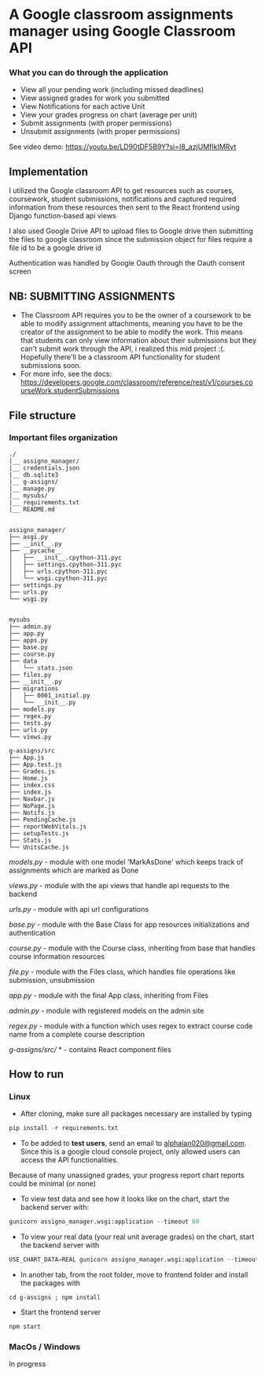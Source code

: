 # A Google classroom assignments manager using Google Classroom API

### What you can do through the application
+ View all your pending work (including missed deadlines)
+ View assigned grades for work you submitted
+ View Notifications for each active Unit
+ View your grades progress on chart (average per unit)
+ Submit assignments (with proper permissions)
+ Unsubmit assignments (with proper permissions)

See video demo: https://youtu.be/LD90tDF5B9Y?si=I8_azjUMfIkIMRvt

## Implementation
I utilized the Google classroom API to get resources such as courses, coursework, student submissions, notifications and captured required information from these resources then sent to the React frontend using Django function-based api views

I also used Google Drive API to upload files to Google drive then submitting the files to google classroom since the submission object for files require a file id to be a google drive id

Authentication was handled by Google Oauth through the Oauth consent screen


## NB: SUBMITTING ASSIGNMENTS
- The Classroom API requires you to be the owner of a coursework to be able to modify assignment attachments, meaning you have to be the creator of the assignment to be able to modify the work. This means that students can only view information about their submissions but they can't submit work through the API, i realized this mid project :(. Hopefully there'll be a classroom API functionality for student submissions soon.
- For more info, see the docs: https://developers.google.com/classroom/reference/rest/v1/courses.courseWork.studentSubmissions

## File structure
### Important files organization

    ./
    |__ assigno_manager/
    |__ credentials.json
    |__ db.sqlite3
    |__ g-assigns/
    |__ manage.py
    |__ mysubs/
    |__ requirements.txt
    |__ README.md


    assigno_manager/
    ├── asgi.py
    ├── __init__.py
    ├── __pycache__
    │   ├── __init__.cpython-311.pyc
    │   ├── settings.cpython-311.pyc
    │   ├── urls.cpython-311.pyc
    │   └── wsgi.cpython-311.pyc
    ├── settings.py
    ├── urls.py
    └── wsgi.py


    mysubs
    ├── admin.py
    ├── app.py
    ├── apps.py
    ├── base.py
    ├── course.py
    ├── data
    │   └── stats.json
    ├── files.py
    ├── __init__.py
    ├── migrations
    │   ├── 0001_initial.py
    │   └── __init__.py
    ├── models.py
    ├── regex.py
    ├── tests.py
    ├── urls.py
    └── views.py

    g-assigns/src
    ├── App.js
    ├── App.test.js
    ├── Grades.js
    ├── Home.js
    ├── index.css
    ├── index.js
    ├── Navbar.js
    ├── NoPage.js
    ├── Notifs.js
    ├── PendingCache.js
    ├── reportWebVitals.js
    ├── setupTests.js
    ├── Stats.js
    └── UnitsCache.js


*models.py* - module with one model 'MarkAsDone' which keeps track of assignments which are marked as Done

*views.py* - module with the api views that handle api requests to the backend

*urls.py* - module with api url configurations

*base.py* - module with the Base Class for app resources initializations and authentication

*course.py* - module with the Course class, inheriting from base that handles course information resources

*file.py* - module with the Files class, which handles file operations like submission, unsubmission

*app.py* - module with the final App class, inheriting from Files

*admin.py* - module with registered models on the admin site

*regex.py* - module with a function which uses regex to extract course code name from a complete course description

*g-assigns/src/* * - contains React component files

## How to run
### Linux
- After cloning, make sure all packages necessary are installed by typing
```python
pip install -r requirements.txt
```
- To be added to **test users**, send an email to alphaian020@gmail.com. Since this is a google cloud console project, only allowed users can access the API functionalities.

Because of many unassigned grades, your progress report chart reports could be minimal (or none)
- To view test data and see how it looks like on the chart, start the backend server with:
```python
gunicorn assigno_manager.wsgi:application --timeout 60
```

- To view your real data (your real unit average grades) on the chart, start the backend server with
```python
USE_CHART_DATA=REAL gunicorn assigno_manager.wsgi:application --timeout 60
```

- In another tab, from the root folder, move to frontend folder and install the packages with
```
cd g-assigns ; npm install
```
- Start the frontend server
```python
npm start
```

### MacOs / Windows
In progress
